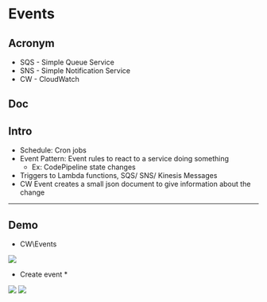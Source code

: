 # Events

## Acronym
* SQS - Simple Queue Service
* SNS - Simple Notification Service
* CW - CloudWatch

## Doc

## Intro
* Schedule: Cron jobs
* Event Pattern: Event rules to react to a service doing something
    * Ex: CodePipeline state changes
* Triggers to Lambda functions, SQS/ SNS/ Kinesis Messages
* CW Event  creates a small json document to give information about the change

---

## Demo
* CW\Events

[<img src="https://i.imgur.com/oioMydZ.png">](https://i.imgur.com/oioMydZ.png)

* Create event
    * 
    
[<img src="https://i.imgur.com/XGkXYnF.png">](https://i.imgur.com/XGkXYnF.png)
[<img src="https://i.imgur.com/BkxCiMd.png">](https://i.imgur.com/BkxCiMd.png)
